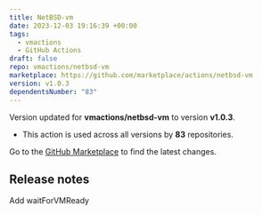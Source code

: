 ```yaml
---
title: NetBSD-vm
date: 2023-12-03 19:16:39 +00:00
tags:
  - vmactions
  - GitHub Actions
draft: false
repo: vmactions/netbsd-vm
marketplace: https://github.com/marketplace/actions/netbsd-vm
version: v1.0.3
dependentsNumber: "83"
---
```



Version updated for **vmactions/netbsd-vm** to version **v1.0.3**.
- This action is used across all versions by **83** repositories.

Go to the [GitHub Marketplace](https://github.com/marketplace/actions/netbsd-vm) to find the latest changes.

## Release notes

Add waitForVMReady
